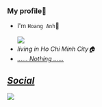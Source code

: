 ### My profile📒

- I'm `Hoang Anh`👋<br><br>
<img src="https://cdn.dribbble.com/users/1937292/screenshots/7568018/media/218acdf44d1cb8b08b6d3804e9fcc600.gif"><br>
- <i>living in Ho Chi Minh City🏠<i/><br>
- <u><i>...... Nothing ......<i/><u/><br>
## Social
<img src="https://coachdelisa.com/wp-content/uploads/2019/09/facebook-scalable-vector-graphics-icon-facebook-logo-png-png-free-png-for-facebook-900_520.jpg">

